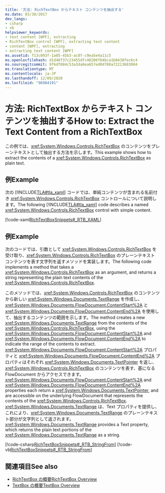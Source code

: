 ```yaml
---
title: '方法: RichTextBox からテキスト コンテンツを抽出する'
ms.date: 03/30/2017
dev_langs:
- csharp
- vb
helpviewer_keywords:
- text content [WPF], extracting
- RichTextBox control [WPF], extracting text content
- content [WPF], extracting
- extracting text content [WPF]
ms.assetid: f13c093f-1a05-45b3-ac8f-c9ea5e4a11c5
ms.openlocfilehash: d1d40f37c23455dfc48206f84bca1b8438fec6c4
ms.sourcegitcommit: 9f6df084c53a3da0ea657ed0d708a72213683084
ms.translationtype: MT
ms.contentlocale: ja-JP
ms.lasthandoff: 12/09/2020
ms.locfileid: "96984191"
---
```

# <a name="how-to-extract-the-text-content-from-a-richtextbox"></a><span data-ttu-id="5c3da-102">方法: RichTextBox からテキスト コンテンツを抽出する</span><span class="sxs-lookup"><span data-stu-id="5c3da-102">How to: Extract the Text Content from a RichTextBox</span></span>
<span data-ttu-id="5c3da-103">この例では、<xref:System.Windows.Controls.RichTextBox> のコンテンツをプレーンテキストとして抽出する方法を示します。</span><span class="sxs-lookup"><span data-stu-id="5c3da-103">This example shows how to extract the contents of a <xref:System.Windows.Controls.RichTextBox> as plain text.</span></span>  
  
## <a name="example"></a><span data-ttu-id="5c3da-104">例</span><span class="sxs-lookup"><span data-stu-id="5c3da-104">Example</span></span>  
 <span data-ttu-id="5c3da-105">次の [!INCLUDE[TLA#tla_xaml](../../../includes/tlasharptla-xaml-md.md)] コードでは、単純コンテンツが含まれる名前付き <xref:System.Windows.Controls.RichTextBox> コントロールについて説明します。</span><span class="sxs-lookup"><span data-stu-id="5c3da-105">The following [!INCLUDE[TLA#tla_xaml](../../../includes/tlasharptla-xaml-md.md)] code describes a named <xref:System.Windows.Controls.RichTextBox> control with simple content.</span></span>  
  
 [!code-xaml[RichTextBoxSnippets#_RTB_XAML](~/samples/snippets/csharp/VS_Snippets_Wpf/RichTextBoxSnippets/CSharp/Window1.xaml#_rtb_xaml)]  
  
## <a name="example"></a><span data-ttu-id="5c3da-106">例</span><span class="sxs-lookup"><span data-stu-id="5c3da-106">Example</span></span>  
 <span data-ttu-id="5c3da-107">次のコードでは、引数として <xref:System.Windows.Controls.RichTextBox> を受け取り、<xref:System.Windows.Controls.RichTextBox> のプレーンテキスト コンテンツを表す文字列を返すメソッドを実装します。</span><span class="sxs-lookup"><span data-stu-id="5c3da-107">The following code implements a method that takes a <xref:System.Windows.Controls.RichTextBox> as an argument, and returns a string representing the plain text contents of the <xref:System.Windows.Controls.RichTextBox>.</span></span>  
  
 <span data-ttu-id="5c3da-108">このメソッドでは、<xref:System.Windows.Controls.RichTextBox> のコンテンツから新しい <xref:System.Windows.Documents.TextRange> を作成し、<xref:System.Windows.Documents.FlowDocument.ContentStart%2A> と <xref:System.Windows.Documents.FlowDocument.ContentEnd%2A> を使用して、抽出するコンテンツの範囲を示します。</span><span class="sxs-lookup"><span data-stu-id="5c3da-108">The method creates a new <xref:System.Windows.Documents.TextRange> from the contents of the <xref:System.Windows.Controls.RichTextBox>, using the <xref:System.Windows.Documents.FlowDocument.ContentStart%2A> and <xref:System.Windows.Documents.FlowDocument.ContentEnd%2A> to indicate the range of the contents to extract.</span></span>  <span data-ttu-id="5c3da-109"><xref:System.Windows.Documents.FlowDocument.ContentStart%2A> プロパティと <xref:System.Windows.Documents.FlowDocument.ContentEnd%2A> プロパティはそれぞれ <xref:System.Windows.Documents.TextPointer> を返し、<xref:System.Windows.Controls.RichTextBox> のコンテンツを表す、基になる FlowDocument からアクセスできます。</span><span class="sxs-lookup"><span data-stu-id="5c3da-109"><xref:System.Windows.Documents.FlowDocument.ContentStart%2A> and <xref:System.Windows.Documents.FlowDocument.ContentEnd%2A> properties each return a <xref:System.Windows.Documents.TextPointer>, and are accessible on the underlying FlowDocument that represents the contents of the <xref:System.Windows.Controls.RichTextBox>.</span></span>  <span data-ttu-id="5c3da-110"><xref:System.Windows.Documents.TextRange> は、Text プロパティを提供し、これにより、<xref:System.Windows.Documents.TextRange> のプレーンテキスト部分が文字列として返されます。</span><span class="sxs-lookup"><span data-stu-id="5c3da-110"><xref:System.Windows.Documents.TextRange> provides a Text property, which returns the plain text portions of the <xref:System.Windows.Documents.TextRange> as a string.</span></span>  
  
 [!code-csharp[RichTextBoxSnippets#_RTB_StringFrom](~/samples/snippets/csharp/VS_Snippets_Wpf/RichTextBoxSnippets/CSharp/Window1.xaml.cs#_rtb_stringfrom)]
 [!code-vb[RichTextBoxSnippets#_RTB_StringFrom](~/samples/snippets/visualbasic/VS_Snippets_Wpf/RichTextBoxSnippets/visualbasic/window1.xaml.vb#_rtb_stringfrom)]  
  
## <a name="see-also"></a><span data-ttu-id="5c3da-111">関連項目</span><span class="sxs-lookup"><span data-stu-id="5c3da-111">See also</span></span>

- [<span data-ttu-id="5c3da-112">RichTextBox の概要</span><span class="sxs-lookup"><span data-stu-id="5c3da-112">RichTextBox Overview</span></span>](richtextbox-overview.md)
- [<span data-ttu-id="5c3da-113">TextBox の概要</span><span class="sxs-lookup"><span data-stu-id="5c3da-113">TextBox Overview</span></span>](textbox-overview.md)
